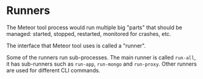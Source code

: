 # Runners

The Meteor tool process would run multiple big "parts" that should be managed:
started, stopped, restarted, monitored for crashes, etc.

The interface that Meteor tool uses is called a "runner".

Some of the runners run sub-processes. The main runner is called `run-all`, it
has sub-runners such as `run-app`, `run-mongo` and `run-proxy`. Other runners
are used for different CLI commands.
